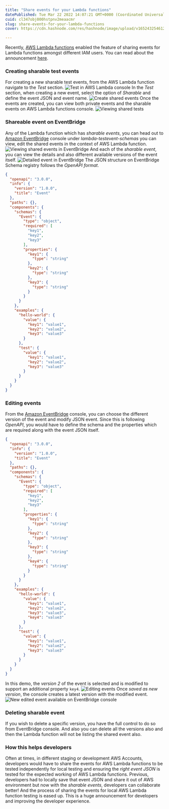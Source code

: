 ```yaml
---
title: "Share events for your Lambda functions"
datePublished: Tue Mar 22 2022 14:07:21 GMT+0000 (Coordinated Universal Time)
cuid: cl347obj000hstpnv2meaacmr
slug: share-events-for-your-lambda-functions
cover: https://cdn.hashnode.com/res/hashnode/image/upload/v1652432546121/Dc3oO9g4E.jpeg

---
```


Recently, [AWS Lambda functions](https://aws.amazon.com/lambda/) enabled the feature of sharing events for Lambda functions amongst different IAM users. You can read about the announcement [here](https://aws.amazon.com/about-aws/whats-new/2022/03/aws-lambda-console-test-events/).

### Creating sharable test events
For creating a new sharable test events, from the AWS Lambda function navigate to the *Test* section.
![Test in AWS Lambda console](https://cdn.hashnode.com/res/hashnode/image/upload/v1652432535527/dgxmTklb3.png)
In the *Test* section, when creating a new event, select the option of *Sharable* and define the event JSON and event name. 
![Create shared events](https://cdn.hashnode.com/res/hashnode/image/upload/v1652432537134/5YGPaIc9S.png)
Once the events are created, you can view both private events and the sharable events on AWS Lambda functions console.
![Viewing shared tests](https://cdn.hashnode.com/res/hashnode/image/upload/v1652432538667/WMwWqh-1i.png)

### Shareable event on EventBridge
Any of the Lambda function which has *sharable events*, you can head out to [Amazon EventBridge](https://aws.amazon.com/eventbridge/) console under *lambda-testevent-schemas* you can view, edit the shared events in the context of AWS Lambda function.
![Viewing shared events in EventBridge](https://cdn.hashnode.com/res/hashnode/image/upload/v1652432540095/BxPBSvxnN.jpeg)
And each of the *sharable event*, you can view the details and also different available versions of the event itself.
![Detailed event in EventBridge](https://cdn.hashnode.com/res/hashnode/image/upload/v1652432541663/Bl8rnFpnU.png)
The JSON structure on EventBridge Schema registry follows the *OpenAPI format*.
```JSON
{
  "openapi": "3.0.0",
  "info": {
    "version": "1.0.0",
    "title": "Event"
  },
  "paths": {},
  "components": {
    "schemas": {
      "Event": {
        "type": "object",
        "required": [
          "key1",
          "key2",
          "key3"
        ],
        "properties": {
          "key1": {
            "type": "string"
          },
          "key2": {
            "type": "string"
          },
          "key3": {
            "type": "string"
          }
        }
      }
    },
    "examples": {
      "hello-world": {
        "value": {
          "key1": "value1",
          "key2": "value2",
          "key3": "value3"
        }
      },
      "test": {
        "value": {
          "key1": "value1",
          "key2": "value2",
          "key3": "value3"
        }
      }
    }
  }
}
```

### Editing events
From the [Amazon EventBridge](https://aws.amazon.com/eventbridge/) console, you can choose the different version of the event and modify JSON event. Since this is following *OpenAPI*, you would have to define the schema and the properties which are required along with the event JSON itself. 

```JSON
{
  "openapi": "3.0.0",
  "info": {
    "version": "1.0.0",
    "title": "Event"
  },
  "paths": {},
  "components": {
    "schemas": {
      "Event": {
        "type": "object",
        "required": [
          "key1",
          "key2",
          "key3"
        ],
        "properties": {
          "key1": {
            "type": "string"
          },
          "key2": {
            "type": "string"
          },
          "key3": {
            "type": "string"
          },
          "key4": {
            "type": "string"
          }
        }
      }
    },
    "examples": {
      "hello-world": {
        "value": {
          "key1": "value1",
          "key2": "value2",
          "key3": "value3",
          "key4": "value3"
        }
      },
      "test": {
        "value": {
          "key1": "value1",
          "key2": "value2",
          "key3": "value3"
        }
      }
    }
  }
}
```
In this demo, the *version 2* of the event is selected and is modified to support an additional property `key4`. 
![Editing events](https://cdn.hashnode.com/res/hashnode/image/upload/v1652432543184/kAVfiT83f.png)
Once *saved as new version*, the console creates a latest version with the modified event. 
![New edited event available on EventBridge console](https://cdn.hashnode.com/res/hashnode/image/upload/v1652432544593/tHDdWXame.png)

### Deleting sharable event
If you wish to delete a specific version, you have the full control to do so from EventBridge console. And also you can delete all the versions also and then the Lambda function will not be listing the shared event also.

### How this helps developers
Often at times, in different staging or development AWS Accounts, developers would have to share the events for AWS Lambda functions to be tested independently for local testing and ensuring the *right event JSON* is tested for the expected working of AWS Lambda functions.
Previous, developers had to locally save that event JSON and share it out of AWS environment but now with the *sharable events*, developers can collaborate better! And the process of sharing the events for local AWS Lambda function testing is eased up. This is a huge announcement for developers and improving the developer experience.